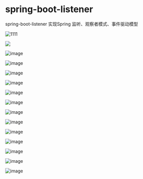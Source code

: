 # spring-boot-listener
spring-boot-listener  实现Spring 监听、观察者模式、事件驱动模型

![1111](https://github.com/SchuckBeta/spring-boot-listener/master/screenshots/listener1.png)

![](https://github.com/SchuckBeta/spring-boot-listener/master/screenshots/listener1.png)

![image](https://github.com/SchuckBeta/spring-boot-listener/blob/master/screenshots/listener2.png)

![image](https://github.com/SchuckBeta/spring-boot-listener/blob/master/screenshots/listener3.png)

![image](https://github.com/SchuckBeta/spring-boot-listener/blob/master/screenshots/listener4.png)

![image](https://github.com/SchuckBeta/spring-boot-listener/blob/master/screenshots/listener5.png)

![image](https://github.com/SchuckBeta/spring-boot-listener/blob/master/screenshots/listener6.png)

![image](https://github.com/SchuckBeta/spring-boot-listener/blob/master/screenshots/listener7.png)

![image](https://github.com/SchuckBeta/spring-boot-listener/blob/master/screenshots/listener8.png)

![image](https://github.com/SchuckBeta/spring-boot-listener/blob/master/screenshots/listener9.png)

![image](https://github.com/SchuckBeta/spring-boot-listener/blob/master/screenshots/listener10.png)

![image](https://github.com/SchuckBeta/spring-boot-listener/blob/master/screenshots/listener11.png)

![image](https://github.com/SchuckBeta/spring-boot-listener/blob/master/screenshots/listener12.png)

![image](https://github.com/SchuckBeta/spring-boot-listener/blob/master/screenshots/listener13.png)

![image](https://github.com/SchuckBeta/spring-boot-listener/blob/master/screenshots/listener14.png)
